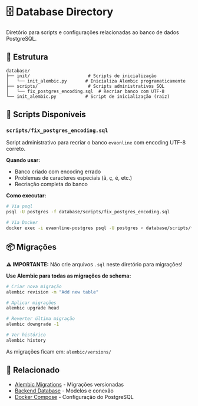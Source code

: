 # 🗄️ Database Directory

Diretório para scripts e configurações relacionadas ao banco de dados PostgreSQL.

## 📁 Estrutura

```
database/
├── init/                      # Scripts de inicialização
│   └── init_alembic.py       # Inicializa Alembic programaticamente
├── scripts/                   # Scripts administrativos SQL
│   └── fix_postgres_encoding.sql  # Recriar banco com UTF-8
└── init_alembic.py           # Script de inicialização (raiz)
```

## 🔧 Scripts Disponíveis

### `scripts/fix_postgres_encoding.sql`
Script administrativo para recriar o banco `evaonline` com encoding UTF-8 correto.

**Quando usar:**
- Banco criado com encoding errado
- Problemas de caracteres especiais (ã, ç, é, etc.)
- Recriação completa do banco

**Como executar:**
```bash
# Via psql
psql -U postgres -f database/scripts/fix_postgres_encoding.sql

# Via Docker
docker exec -i evaonline-postgres psql -U postgres < database/scripts/fix_postgres_encoding.sql
```

## 📦 Migrações

**⚠️ IMPORTANTE:** Não crie arquivos `.sql` neste diretório para migrações!

**Use Alembic para todas as migrações de schema:**

```bash
# Criar nova migração
alembic revision -m "Add new table"

# Aplicar migrações
alembic upgrade head

# Reverter última migração
alembic downgrade -1

# Ver histórico
alembic history
```

As migrações ficam em: `alembic/versions/`

## 🔗 Relacionado

- [Alembic Migrations](../alembic/) - Migrações versionadas
- [Backend Database](../backend/database/) - Modelos e conexão
- [Docker Compose](../docker-compose.yml) - Configuração do PostgreSQL
